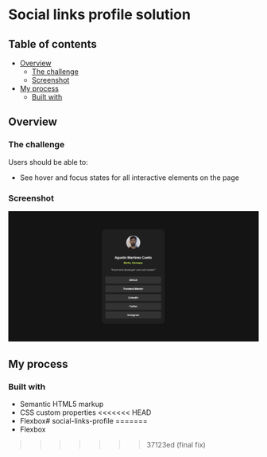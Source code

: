 # Social links profile solution

## Table of contents

- [Overview](#overview)
  - [The challenge](#the-challenge)
  - [Screenshot](#screenshot)
- [My process](#my-process)
  - [Built with](#built-with)

## Overview

### The challenge

Users should be able to:

- See hover and focus states for all interactive elements on the page

### Screenshot

![](./assets/images/preview-screenshot.png)

## My process

### Built with

- Semantic HTML5 markup
- CSS custom properties
<<<<<<< HEAD
- Flexbox# social-links-profile
=======
- Flexbox
>>>>>>> 37123ed (final fix)
